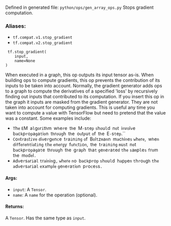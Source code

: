 Defined in generated file: `python/ops/gen_array_ops.py`
Stops gradient computation.
### Aliases:
- `tf.compat.v1.stop_gradient`
- `tf.compat.v2.stop_gradient`

```
 tf.stop_gradient(
    input,
    name=None
)
```
When executed in a graph, this op outputs its input tensor as-is.
When building ops to compute gradients, this op prevents the contribution of its inputs to be taken into account. Normally, the gradient generator adds ops to a graph to compute the derivatives of a specified 'loss' by recursively finding out inputs that contributed to its computation. If you insert this op in the graph it inputs are masked from the gradient generator. They are not taken into account for computing gradients.
This is useful any time you want to compute a value with TensorFlow but need to pretend that the value was a constant. Some examples include:
- ``T``h``e`` ``E``M`` ``a``l``g``o``r``i``t``h``m`` ``w``h``e``r``e`` ``t``h``e`` ``M``-``s``t``e``p`` ``s``h``o``u``l``d`` ``n``o``t`` ``i``n``v``o``l``v``e`` ``b``a``c``k``p``r``o``p``a``g``a``t``i``o``n`` ``t``h``r``o``u``g``h`` ``t``h``e`` ``o``u``t``p``u``t`` ``o``f`` ``t``h``e`` ``E``-``s``t``e``p``.``
- ``C``o``n``t``r``a``s``t``i``v``e`` ``d``i``v``e``r``g``e``n``c``e`` ``t``r``a``i``n``i``n``g`` ``o``f`` ``B``o``l``t``z``m``a``n``n`` ``m``a``c``h``i``n``e``s`` ``w``h``e``r``e``,`` ``w``h``e``n`` ``d``i``f``f``e``r``e``n``t``i``a``t``i``n``g`` ``t``h``e`` ``e``n``e``r``g``y`` ``f``u``n``c``t``i``o``n``,`` ``t``h``e`` ``t``r``a``i``n``i``n``g`` ``m``u``s``t`` ``n``o``t`` ``b``a``c``k``p``r``o``p``a``g``a``t``e`` ``t``h``r``o``u``g``h`` ``t``h``e`` ``g``r``a``p``h`` ``t``h``a``t`` ``g``e``n``e``r``a``t``e``d`` ``t``h``e`` ``s``a``m``p``l``e``s`` ``f``r``o``m`` ``t``h``e`` ``m``o``d``e``l``.``
- ``A``d``v``e``r``s``a``r``i``a``l`` ``t``r``a``i``n``i``n``g``,`` ``w``h``e``r``e`` ``n``o`` ``b``a``c``k``p``r``o``p`` ``s``h``o``u``l``d`` ``h``a``p``p``e``n`` ``t``h``r``o``u``g``h`` ``t``h``e`` ``a``d``v``e``r``s``a``r``i``a``l`` ``e``x``a``m``p``l``e`` ``g``e``n``e``r``a``t``i``o``n`` ``p``r``o``c``e``s``s``.``
#### Args:
- `input`: A `Tensor`.
- `name`: A `name` for the operation (optional).
#### Returns:
A `Tensor`. Has the same type as `input`.

